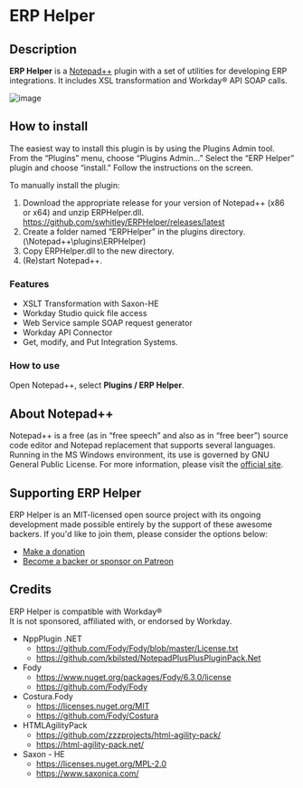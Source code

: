# ERP Helper

## Description

**ERP Helper** is a [Notepad++](https://notepad-plus-plus.org/) plugin with a set of utilities for developing ERP integrations. It includes XSL transformation and Workday® API SOAP calls.

![image](https://user-images.githubusercontent.com/413552/126582838-9852d67d-d3db-491c-8695-e1d9eb7b0940.png)


## How to install

The easiest way to install this plugin is by using the Plugins Admin tool. From the “Plugins” menu, choose “Plugins Admin...” Select the “ERP Helper” plugin and choose “install.” Follow the instructions on the screen.

To manually install the plugin:

1. Download the appropriate release for your version of Notepad++ (x86 or x64) and unzip ERPHelper.dll.\
https://github.com/swhitley/ERPHelper/releases/latest
1. Create a folder named “ERPHelper” in the plugins directory. (\Notepad++\plugins\ERPHelper)
1. Copy ERPHelper.dll to the new directory. 
1. (Re)start Notepad++.


### Features

- XSLT Transformation with Saxon-HE
- Workday Studio quick file access
- Web Service sample SOAP request generator
- Workday API Connector
- Get, modify, and Put Integration Systems.

### How to use
Open Notepad++, select **Plugins / ERP Helper**.

## About Notepad++

Notepad++ is a free (as in “free speech” and also as in “free beer”) source code editor and Notepad replacement that supports several languages. Running in the MS Windows environment, its use is governed by GNU General Public License.
For more information, please visit the [official site](https://notepad-plus-plus.org/).

## Supporting ERP Helper
ERP Helper is an MIT-licensed open source project with its ongoing development made possible entirely by the support of these awesome backers. If you'd like to join them, please consider the options below:

- [Make a donation](https://www.paypal.com/donate?hosted_button_id=3MH4XMQVUB6EW)
- [Become a backer or sponsor on Patreon](https://www.patreon.com/whitleymedia)


## Credits

ERP Helper is compatible with Workday®
\
It is not sponsored, affiliated with, or endorsed by Workday.

- NppPlugin .NET 
  - https://github.com/Fody/Fody/blob/master/License.txt
  - https://github.com/kbilsted/NotepadPlusPlusPluginPack.Net
- Fody
  - https://www.nuget.org/packages/Fody/6.3.0/license
  - https://github.com/Fody/Fody
- Costura.Fody
  - https://licenses.nuget.org/MIT
  - https://github.com/Fody/Costura
- HTMLAgilityPack
  - https://github.com/zzzprojects/html-agility-pack/
  - https://html-agility-pack.net/
- Saxon - HE
  - https://licenses.nuget.org/MPL-2.0
  - https://www.saxonica.com/
